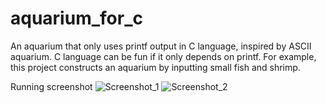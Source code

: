 # aquarium_for_c
An aquarium that only uses printf output in C language, inspired by ASCII aquarium.
C language can be fun if it only depends on printf.
For example, this project constructs an aquarium by inputting small fish and shrimp.

Running screenshot
![Screenshot_1](https://user-images.githubusercontent.com/96647334/162626519-74ae2f78-a175-455f-97b2-c60e565d35a2.png)
![Screenshot_2](https://user-images.githubusercontent.com/96647334/162626551-3f263fa1-3cea-4c3f-98bf-0c6da4b16476.png)
